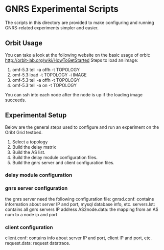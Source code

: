# GNRS Experimental Scripts #
The scripts in this directory are provided to make configuring and running
GNRS-related experiments simpler and easier.

## Orbit Usage ##
You can take a look at the following website on the basic usage of orbit:
	http://orbit-lab.org/wiki/HowToGetStarted
Steps to load an image:
1. omf-5.3 tell -a offh -t TOPOLOGY
1. omf-5.3 load -t TOPOLOGY -i IMAGE
1. omf-5.3 tell -a offh -t TOPOLOGY
1. omf-5.3 tell -a on -t TOPOLOGY

You can ssh into each node after the node is up if the loading image succeeds.


## Experimental Setup ##
Below are the general steps used to configure and run an experiment on the
Oribt Grid testbed.

1. Select a topology
1. Build the delay matrix
1. Build the AS list.
1. Build the delay module configuration files.
1. Build the gnrs server and client configuration files.

### delay module configuration ###


### gnrs server configuration ###
the gnrs server need the following configuration file:
gnrsd.conf: contains information about server IP and port, mysql database info, etc.
servers.lst: contains all gnrs servers IP address
AS2node.data: the mapping from an AS num to a node ip and port

### client configuration ###
client.conf: contains info about server IP and port, client IP and port, etc.
request.data: request datatrace.

